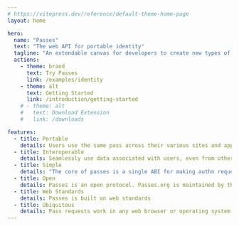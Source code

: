 ```yaml
---
# https://vitepress.dev/reference/default-theme-home-page
layout: home

hero:
  name: "Passes"
  text: "The web API for portable identity"
  tagline: "An extendable canvas for developers to create new types of web interactions and interoperability"
  actions:
    - theme: brand
      text: Try Passes
      link: /examples/identity
    - theme: alt
      text: Getting Started
      link: /introduction/getting-started
    # - theme: alt
    #   text: Download Extension
    #   link: /downloads

features:
  - title: Portable
    details: Users use the same pass across their various sites and apps
  - title: Interoperable
    details: Seamlessly use data associated with users, even from other apps, without complicated APIs
  - title: Simple
    details: "The core of passes is a single ABI for making authn requests. In fact, 'identity' is just an application of a pass request"
  - title: Open
    details: Passes is an open protocol. Passes.org is maintained by the passes.org foundation
  - title: Web Standards
    details: Passes is built on web standards
  - title: Ubiquitous
    details: Pass requests work in any web browser or operating system
---
```



